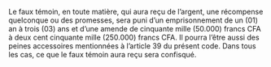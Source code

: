 Le faux témoin, en toute matière, qui aura reçu de l’argent, une récompense quelconque ou des promesses, sera puni d’un emprisonnement de un (01) an à trois (03) ans et d’une amende de cinquante mille (50.000) francs CFA à deux cent cinquante mille (250.000) francs CFA.
Il pourra l’être aussi des peines accessoires mentionnées à l’article 39 du présent code.
Dans tous les cas, ce que le faux témoin aura reçu sera confisqué.